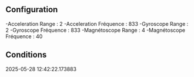 ## Configuration
-Acceleration Range : 2
-Acceleration Fréquence : 833
-Gyroscope Range : 2
-Gyroscope Fréquence : 833
-Magnétoscope Range : 4
-Magnétoscope Fréquence : 40
## Conditions
2025-05-28 12:42:22.173883